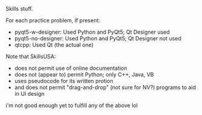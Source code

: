 Skills stuff.

For each practice problem, if present:
- pyqt5-w-designer: Used Python and PyQt5; Qt Designer used
- pyqt5-no-designer: Used Python and PyQt5; Qt Designer not used
- qtcpp: Used Qt (the actual one)

Note that SkillsUSA:
- does not permit use of online documentation
- does not (appear to) permit Python; only C++, Java, VB
- uses pseudocode for its written protion
- and does not permit "drag-and-drop" (not sure for NV?) programs to aid in UI design

i'm not good enough yet to fulfill any of the above lol